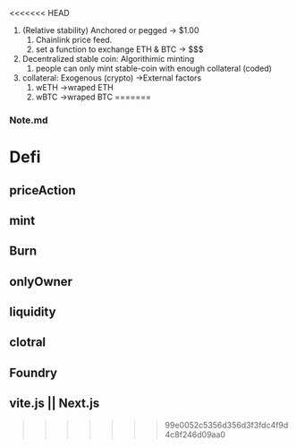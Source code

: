<<<<<<< HEAD
1. (Relative stability) Anchored or pegged -> $1.00
    1. Chainlink price feed.
    2. set a function to exchange ETH & BTC -> $$$
2. Decentralized stable coin: Algorithimic minting
    1. people can only mint stable-coin with enough collateral (coded)
3. collateral: Exogenous (crypto) ->External factors
    1. wETH ->wraped ETH
    2. wBTC ->wraped BTC
=======
### Note.md
# Defi
## priceAction
## mint
## Burn
## onlyOwner
## liquidity
## clotral

## Foundry
## vite.js || Next.js
>>>>>>> 99e0052c5356d356d3f3fdc4f9d4c8f246d09aa0

